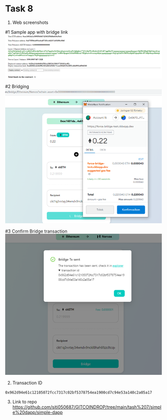 # Task 8

1. Web screenshots

#1 Sample app with bridge link
![](8a.png)

#2 Bridging
![](8b.png)

#3 Confirm Bridge transaction
![](8c.png)

2. Transaction ID

```
0x962d94e61c12105072fcc7317c02bf5378754ea1900cd7c94e53a140c2a05a17
```


3. Link to repo
https://github.com/siti050687/GITCOINDROP/tree/main/tash%207/simple%20dapp/simple-dapp